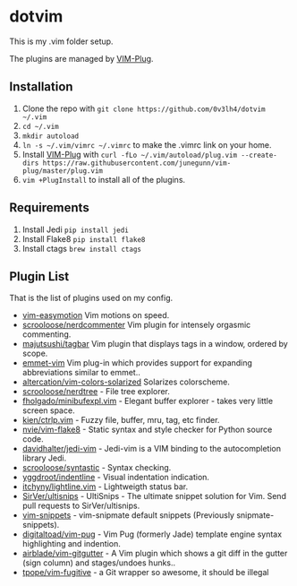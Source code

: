 # dotvim

This is my .vim folder setup.

The plugins are managed by [VIM-Plug](https://github.com/junegunn/vim-plug).

## Installation

1. Clone the repo with `git clone https://github.com/0v3lh4/dotvim ~/.vim`
2. `cd ~/.vim`
3. `mkdir autoload`
4. `ln -s ~/.vim/vimrc ~/.vimrc` to make the .vimrc link on your home.
5. Install [VIM-Plug](https://github.com/junegunn/vim-plug) with `curl -fLo ~/.vim/autoload/plug.vim --create-dirs https://raw.githubusercontent.com/junegunn/vim-plug/master/plug.vim`
6. `vim +PlugInstall` to install all of the plugins.

## Requirements
1. Install Jedi `pip install jedi`
2. Install Flake8 `pip install flake8`
3. Install ctags `brew install ctags`

## Plugin List

That is the list of plugins used on my config.

* [vim-easymotion](https://github.com/easymotion/vim-easymotion) Vim motions on speed.
* [scrooloose/nerdcommenter](https://github.com/scrooloose/nerdcommenter) Vim plugin for intensely orgasmic commenting.
* [majutsushi/tagbar](https://github.com/majutsushi/tagbar) Vim plugin that displays tags in a window, ordered by scope.
* [emmet-vim](https://github.com/mattn/emmet-vim) Vim plug-in which provides support for expanding abbreviations similar to emmet..
* [altercation/vim-colors-solarized](https://github.com/altercation/vim-colors-solarized) Solarizes colorscheme.
* [scrooloose/nerdtree](https://github.com/scrooloose/nerdtree) - File tree explorer.
* [fholgado/minibufexpl.vim](https://github.com/fholgado/minibufexpl.vim) - Elegant buffer explorer - takes very little screen space.
* [kien/ctrlp.vim](https://github.com/kien/ctrlp.vim) - Fuzzy file, buffer, mru, tag, etc finder.
* [nvie/vim-flake8](https://github.com/nvie/vim-flake8) - Static syntax and style checker for Python source code.
* [davidhalter/jedi-vim](https://github.com/davidhalter/jedi-vim) - Jedi-vim is a VIM binding to the autocompletion library Jedi.
* [scrooloose/syntastic](https://github.com/scrooloose/syntastic) - Syntax checking.
* [yggdroot/indentline](https://github.com/yggdroot/indentline) - Visual indentation indication.
* [itchyny/lightline.vim](https://github.com/itchyny/lightline.vim) - Lightweigth status bar.
* [SirVer/ultisnips](https://github.com/tpope/SirVer/ultisnips) - UltiSnips - The ultimate snippet solution for Vim. Send pull requests to SirVer/ultisnips.
* [vim-snippets](https://github.com/tpope/vim-snippets) - vim-snipmate default snippets (Previously snipmate-snippets).
* [digitaltoad/vim-pug](https://github.com/digitaltoad/vim-pug) - Vim Pug (formerly Jade) template engine syntax highlighting and indention.
* [airblade/vim-gitgutter](https://github.com/airblade/vim-gitgutter) - A Vim plugin which shows a git diff in the gutter (sign column) and stages/undoes hunks..
* [tpope/vim-fugitive](https://github.com/tpope/vim-fugitive) - a Git wrapper so awesome, it should be illegal
